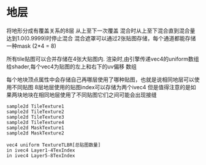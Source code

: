 # 地层
将地形分成有覆盖关系的8层
从上至下一次覆盖
混合时从上至下混合直到混合量达到1.0(0.9999)时停止混合
混合遮罩可以通过2张贴图存储，每个通道都能存储一种mask (2*4 = 8)

所有tile贴图可以合并存储在4张大贴图内.
渲染时,由引擎传递vec4的uniform数组给shader,每个vec4为贴图的左上和右下的uv偏移
数组

每个地块顶点属性中会存储自己再哪层使用了哪种贴图，也就是说相同地层可以使用不同贴图
8层地层使用的贴图index可以存储为两个ivec4
但是值得注意的是如果两块地块在相同地层使用了不同贴图它们之间可能会出现接缝

``` 伪代码
sample2d TileTexture1
sample2d TileTexture2
sample2d TileTexture3
sample2d TileTexture4
sample2d MaskTexture1
sample2d MaskTexture2

vec4 uniform TextureTLBR[总贴图数量]
in ivec4 Layer1-4TexIndex
in ivec4 Layer5-8TexIndex


```